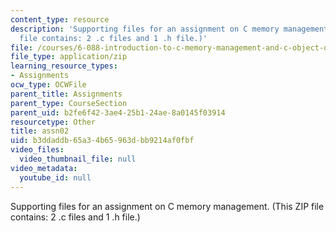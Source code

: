 ```yaml
---
content_type: resource
description: 'Supporting files for an assignment on C memory management. (This ZIP
  file contains: 2 .c files and 1 .h file.)'
file: /courses/6-088-introduction-to-c-memory-management-and-c-object-oriented-programming-january-iap-2010/b3ddaddb65a34b65963dbb9214af0fbf_assn02.zip
file_type: application/zip
learning_resource_types:
- Assignments
ocw_type: OCWFile
parent_title: Assignments
parent_type: CourseSection
parent_uid: b2fe6f42-3ae4-25b1-24ae-8a0145f03914
resourcetype: Other
title: assn02
uid: b3ddaddb-65a3-4b65-963d-bb9214af0fbf
video_files:
  video_thumbnail_file: null
video_metadata:
  youtube_id: null
---
```

Supporting files for an assignment on C memory management. (This ZIP file contains: 2 .c files and 1 .h file.)

